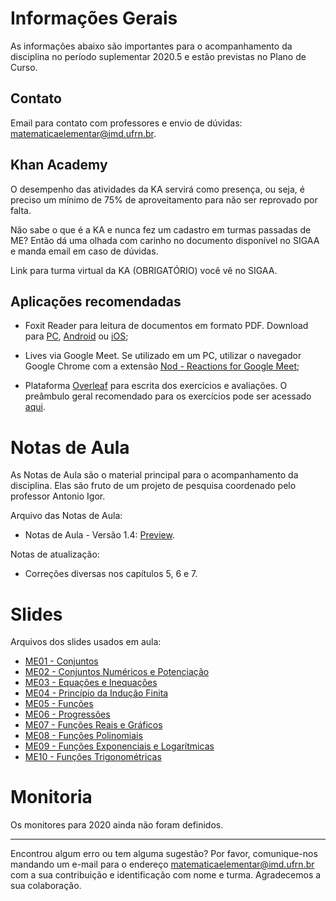 # Informações Gerais
As informações abaixo são importantes para o acompanhamento da disciplina no período suplementar 2020.5 e estão previstas no Plano de Curso.

## Contato
Email para contato com professores e envio de dúvidas: [matematicaelementar@imd.ufrn.br](mailto:matematicaelementar@imd.ufrn.br).

## Khan Academy
O desempenho das atividades da KA servirá como presença, ou seja, é preciso um mínimo de 75% de aproveitamento para não ser reprovado por falta.

Não sabe o que é a KA e nunca fez um cadastro em turmas passadas de ME? Então dá uma olhada com carinho no documento disponível no SIGAA e manda email em caso de dúvidas.

Link para turma virtual da KA (OBRIGATÓRIO) você vê no SIGAA.

## Aplicações recomendadas
- Foxit Reader para leitura de documentos em formato PDF. Download para [PC](https://www.foxitsoftware.com/pt-br/downloads/), [Android](https://play.google.com/store/apps/details?id=com.foxit.mobile.pdf.lite) ou [iOS](https://itunes.apple.com/us/app/foxit-pdf-pdf-reader-editor/id507040546?mt=8);

- Lives via Google Meet. Se utilizado em um PC, utilizar o navegador Google Chrome com a extensão [Nod - Reactions for Google Meet](https://chrome.google.com/webstore/detail/nod-reactions-for-google/oikgofeboedgfkaacpfepbfmgdalabej);

- Plataforma [Overleaf](https://www.overleaf.com/) para escrita dos exercícios e avaliações. O preâmbulo geral recomendado para os exercícios pode ser acessado [aqui](http://gg.gg/LatexEstudos).


# Notas de Aula
As Notas de Aula são o material principal para o acompanhamento da disciplina. Elas são fruto de um projeto de pesquisa coordenado pelo professor Antonio Igor.

Arquivo das Notas de Aula:
- Notas de Aula - Versão 1.4: [Preview](materiais/notas-de-aula-v1.4.pdf).

Notas de atualização:
- Correções diversas nos capítulos 5, 6 e 7.


# Slides
Arquivos dos slides usados em aula:
- [ME01 - Conjuntos](materiais/ME01%20-%20Conjuntos.pdf)
- [ME02 - Conjuntos Numéricos e Potenciação](materiais/ME02%20-%20Conjuntos%20Numéricos%20e%20Potenciação.pdf)
- [ME03 - Equações e Inequações](materiais/ME03%20-%20Equações%20e%20Inequações.pdf)
- [ME04 - Princípio da Indução Finita](materiais/ME04%20-%20Princípio%20da%20Indução%20Finita.pdf)
- [ME05 - Funções](materiais/ME05%20-%20Funções.pdf)
- [ME06 - Progressões](materiais/ME06%20-%20Progressões.pdf)
- [ME07 - Funções Reais e Gráficos](materiais/ME07%20-%20Funções%20Reais%20e%20Gráficos.pdf)
- [ME08 - Funções Polinomiais](materiais/ME08%20-%20Funções%20Polinomiais.pdf)
- [ME09 - Funções Exponenciais e Logarítmicas](materiais/ME09%20-%20Funções%20Exponenciais%20e%20Logarítmicas.pdf)
- [ME10 - Funções Trigonométricas](materiais/ME10%20-%20Funções%20Trigonométricas.pdf)


# Monitoria
Os monitores para 2020 ainda não foram definidos. 


---
Encontrou algum erro ou tem alguma sugestão? Por favor, comunique-nos mandando um e-mail para o endereço [matematicaelementar@imd.ufrn.br](mailto:matematicaelementar@imd.ufrn.br) com a sua contribuição e identificação com nome e turma. Agradecemos a sua colaboração.
